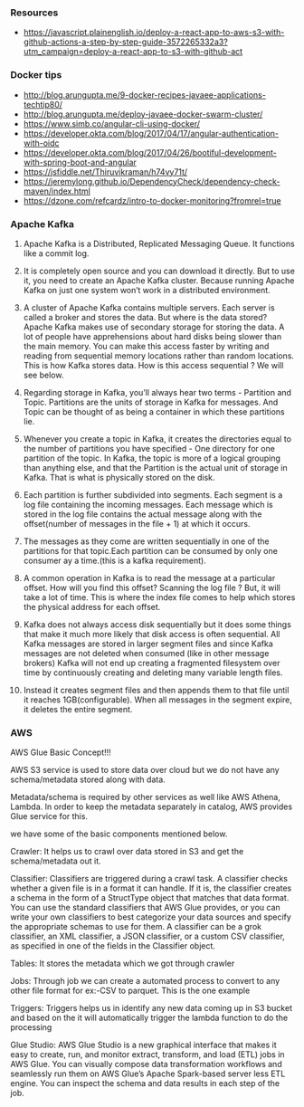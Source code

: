 ### Resources
- https://javascript.plainenglish.io/deploy-a-react-app-to-aws-s3-with-github-actions-a-step-by-step-guide-3572265332a3?utm_campaign=deploy-a-react-app-to-s3-with-github-act


### Docker tips
- http://blog.arungupta.me/9-docker-recipes-javaee-applications-techtip80/
- http://blog.arungupta.me/deploy-javaee-docker-swarm-cluster/
- https://www.simb.co/angular-cli-using-docker/
- https://developer.okta.com/blog/2017/04/17/angular-authentication-with-oidc
- https://developer.okta.com/blog/2017/04/26/bootiful-development-with-spring-boot-and-angular
- https://jsfiddle.net/Thiruvikraman/h74vy71t/
- https://jeremylong.github.io/DependencyCheck/dependency-check-maven/index.html
- https://dzone.com/refcardz/intro-to-docker-monitoring?fromrel=true


### Apache Kafka

1. Apache Kafka is a Distributed, Replicated Messaging Queue. It functions like a commit log.

2. It is completely open source and you can download it directly. But to use it, you need to create an Apache Kafka cluster. Because running Apache Kafka on just one system won’t work in a distributed environment.

3. A cluster of Apache Kafka contains multiple servers. Each server is called a broker and stores the data. But where is the data stored? Apache Kafka makes use of secondary storage for storing the data. A lot of people have apprehensions about hard disks being slower than the main memory. You can make this access faster by writing and reading from sequential memory locations rather than random locations. This is how Kafka stores data. How is this access sequential ? We will see below.

4. Regarding storage in Kafka, you’ll always hear two terms - Partition and Topic. Partitions are the units of storage in Kafka for messages. And Topic can be thought of as being a container in which these partitions lie.

5. Whenever you create a topic in Kafka, it creates the directories equal to the number of partitions you have specified - One directory for one partition of the topic. In Kafka, the topic is more of a logical grouping than anything else, and that the Partition is the actual unit of storage in Kafka. That is what is physically stored on the disk.

6. Each partition is further subdivided into segments. Each segment is a log file containing the incoming messages. Each message which is stored in the log file contains the actual message along with the offset(number of messages in the file + 1) at which it occurs.

7. The messages as they come are written sequentially in one of the partitions for that topic.Each partition can be consumed by only one consumer ay a time.(this is a kafka requirement).

8. A common operation in Kafka is to read the message at a particular offset. How will you find this offset? Scanning the log file ? But, it will take a lot of time. This is where the index file comes to help which stores the physical address for each offset.

9. Kafka does not always access disk sequentially but it does some things that make it much more likely that disk access is often sequential. All Kafka messages are stored in larger segment files and since Kafka messages are not deleted when consumed (like in other message brokers) Kafka will not end up creating a fragmented filesystem over time by continuously creating and deleting many variable length files.

10. Instead it creates segment files and then appends them to that file until it reaches 1GB(configurable). When all messages in the segment expire, it deletes the entire segment.


### AWS
AWS Glue Basic Concept!!!

AWS S3 service is used to store data over cloud but we do not have any schema/metadata stored along with data.

Metadata/schema is required by other services as well like AWS Athena, Lambda. In order to keep the metadata separately in catalog, AWS provides Glue service for this.

we have some of the basic components mentioned below.

Crawler: It helps us to crawl over data stored in S3 and get the schema/metadata out it.

Classifier: Classifiers are triggered during a crawl task. A classifier checks whether a given file is in a format it can handle. If it is, the classifier creates a schema in the form of a StructType object that matches that data format.
You can use the standard classifiers that AWS Glue provides, or you can write your own classifiers to best categorize your data sources and specify the appropriate schemas to use for them. A classifier can be a grok classifier, an XML classifier, a JSON classifier, or a custom CSV classifier, as specified in one of the fields in the Classifier object.

Tables: It stores the metadata which we got through crawler

Jobs: Through job we can create a automated process to convert to any other file format for ex:-CSV to parquet. This is the one example

Triggers: Triggers helps us in identify any new data coming up in S3 bucket and based on the it will automatically trigger the lambda function to do the processing

Glue Studio: AWS Glue Studio is a new graphical interface that makes it easy to create, run, and monitor extract, transform, and load (ETL) jobs in AWS Glue. You can visually compose data transformation workflows and seamlessly run them on AWS Glue’s Apache Spark-based server less ETL engine. You can inspect the schema and data results in each step of the job.
